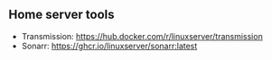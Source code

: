 ## Home server tools

* Transmission: https://hub.docker.com/r/linuxserver/transmission
* Sonarr: https://ghcr.io/linuxserver/sonarr:latest